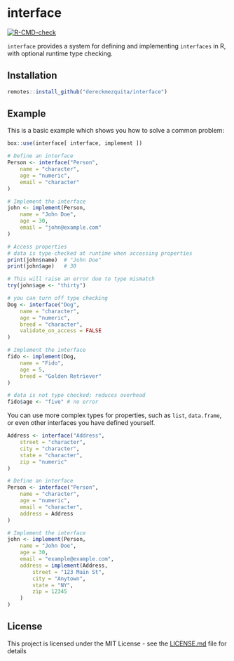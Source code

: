 # interface

[![R-CMD-check](https://github.com/dereckmezquita/interface/workflows/R-CMD-check/badge.svg)](https://github.com/dereckmezquita/interface/actions)
<!-- [![CRAN status](https://www.r-pkg.org/badges/version/interface)](https://CRAN.R-project.org/package=interface) -->

`interface` provides a system for defining and implementing `interfaces` in R, with optional runtime type checking.

## Installation

```r
remotes::install_github("dereckmezquita/interface")
```

## Example

This is a basic example which shows you how to solve a common problem:

```r
box::use(interface[ interface, implement ])

# Define an interface
Person <- interface("Person",
    name = "character",
    age = "numeric",
    email = "character"
)

# Implement the interface
john <- implement(Person,
    name = "John Doe",
    age = 30,
    email = "john@example.com"
)

# Access properties
# data is type-checked at runtime when accessing properties
print(john$name)  # "John Doe"
print(john$age)   # 30

# This will raise an error due to type mismatch
try(john$age <- "thirty")

# you can turn off type checking
Dog <- interface("Dog",
    name = "character",
    age = "numeric",
    breed = "character",
    validate_on_access = FALSE
)

# Implement the interface
fido <- implement(Dog,
    name = "Fido",
    age = 5,
    breed = "Golden Retriever"
)

# data is not type checked; reduces overhead
fido$age <- "five" # no error
```

You can use more complex types for properties, such as `list`, `data.frame`, or even other interfaces you have defined yourself.

```r
Address <- interface("Address",
    street = "character",
    city = "character",
    state = "character",
    zip = "numeric"
)

# Define an interface
Person <- interface("Person",
    name = "character",
    age = "numeric",
    email = "character",
    address = Address
)

# Implement the interface
john <- implement(Person,
    name = "John Doe",
    age = 30,
    email = "example@example.com",
    address = implement(Address,
        street = "123 Main St",
        city = "Anytown",
        state = "NY",
        zip = 12345
    )
)
```

## License

This project is licensed under the MIT License - see the [LICENSE.md](LICENSE.md) file for details
